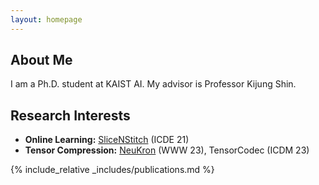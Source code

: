 ```yaml
---
layout: homepage
---
```


## About Me

I am a Ph.D. student at KAIST AI.
My advisor is Professor Kijung Shin.

## Research Interests

- **Online Learning:** [SliceNStitch](https://ieeexplore.ieee.org/stamp/stamp.jsp?arnumber=9458693) (ICDE 21)
- **Tensor Compression:** [NeuKron](https://dl.acm.org/doi/pdf/10.1145/3543507.3583226) (WWW 23), TensorCodec (ICDM 23)

{% include_relative _includes/publications.md %}

<!---{% include_relative _includes/services.md %}-->
